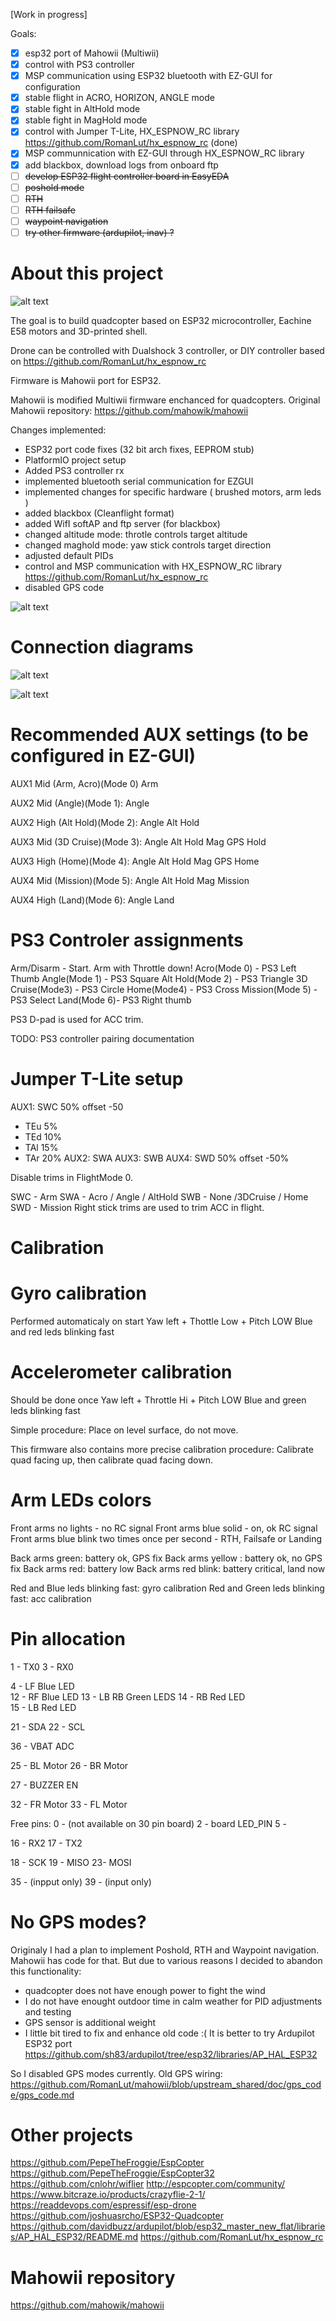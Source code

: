 [Work in progress]

Goals:
- [x] esp32 port of Mahowii (Multiwii)
- [x] control with PS3 controller
- [x] MSP communication using ESP32 bluetooth with EZ-GUI for configuration 
- [x] stable flight in ACRO, HORIZON, ANGLE mode 
- [x] stable fight in AltHold mode 
- [x] stable fight in MagHold mode 
- [x] control with Jumper T-Lite, HX_ESPNOW_RC library https://github.com/RomanLut/hx_espnow_rc (done)
- [x] MSP communnication with EZ-GUI through HX_ESPNOW_RC library 
- [x] add blackbox, download logs from onboard ftp 
- [ ] ~~develop ESP32 flight controller board in EasyEDA~~
- [ ] ~~poshold mode~~
- [ ] ~~RTH~~
- [ ] ~~RTH failsafe~~
- [ ] ~~waypoint navigation~~
- [ ] ~~try other firmware (ardupilot, inav) ?~~

# About this project

![alt text](https://raw.githubusercontent.com/RomanLut/mahowii/upstream_shared/doc/quad1.jpg "Photo 1")


The goal is to build quadcopter based on ESP32 microcontroller, Eachine E58 motors and 3D-printed shell.

Drone can be controlled with Dualshock 3 controller, or DIY controller based on https://github.com/RomanLut/hx_espnow_rc

Firmware is Mahowii port for ESP32.

Mahowii is modified Multiwii firmware enchanced for quadcopters. Original Mahowii repository: https://github.com/mahowik/mahowii

Changes implemented:
- ESP32 port code fixes (32 bit arch fixes, EEPROM stub)
- PlatformIO project setup
- Added PS3 controller rx
- implemented bluetooth serial communication for EZGUI
- implemented changes for specific hardware ( brushed motors, arm leds )
- added blackbox (Cleanflight format)
- added WifI softAP and ftp server (for blackbox)
- changed altitude mode: throtle controls target altitude
- changed maghold mode: yaw stick controls target direction
- adjusted default PIDs
- control and MSP communication with HX_ESPNOW_RC library https://github.com/RomanLut/hx_espnow_rc
- disabled GPS code

![alt text](https://raw.githubusercontent.com/RomanLut/mahowii/upstream_shared/doc/quad2.jpg "Photo 2")

Connection diagrams
===================

![alt text](https://raw.githubusercontent.com/RomanLut/mahowii/upstream_shared/doc/wiring.jpg "wiring")

![alt text](https://raw.githubusercontent.com/RomanLut/mahowii/upstream_shared/doc/led_wiring.jpg "led_wiring")


Recommended AUX settings (to be configured in EZ-GUI)
========================
AUX1 Mid (Arm, Acro)(Mode 0)
 Arm

AUX2 Mid (Angle)(Mode 1):
 Angle

AUX2 High (Alt Hold)(Mode 2):
 Angle
 Alt Hold

AUX3 Mid (3D Cruise)(Mode 3):
 Angle
 Alt Hold
 Mag
 GPS Hold

AUX3 High (Home)(Mode 4):
 Angle
 Alt Hold
 Mag
 GPS Home

AUX4 Mid (Mission)(Mode 5):
 Angle
 Alt Hold
 Mag
 Mission

AUX4 High (Land)(Mode 6):
 Angle
 Land


PS3 Controler assignments
===========
Arm/Disarm - Start. Arm with Throttle down!
Acro(Mode 0) - PS3 Left Thumb
Angle(Mode 1) - PS3 Square 
Alt Hold(Mode 2) - PS3 Triangle 
3D Cruise(Mode3) - PS3 Circle
Home(Mode4) - PS3 Cross 
Mission(Mode 5) - PS3 Select
Land(Mode 6)- PS3 Right thumb 

PS3 D-pad is used for ACC trim.

TODO: PS3 controller pairing documentation

Jumper T-Lite setup
===================
AUX1: SWC 50% offset -50
 + TEu 5% 
 + TEd 10%
 + TAl 15%
 + TAr 20%
AUX2: SWA
AUX3: SWB
AUX4: SWD 50% offset -50%

Disable trims in FlightMode 0.


SWC - Arm
SWA - Acro / Angle / AltHold
SWB - None /3DCruise / Home
SWD - Mission
Right stick trims are used to trim ACC in flight.




Calibration
==============

Gyro calibration
=================
Performed automaticaly on start
Yaw left + Thottle Low + Pitch LOW
Blue and red leds blinking fast

Accelerometer calibration
==========================
Should be done once
Yaw left + Throttle Hi + Pitch LOW
Blue and green leds blinking fast

Simple procedure: Place on level surface, do not move.

This firmware also contains more precise calibration procedure:
Calibrate quad facing up, then calibrate quad facing down.

Arm LEDs colors
=========================
Front arms no lights - no RC signal
Front arms blue solid - on, ok RC signal
Front arms blue blink two times once per second - RTH, Failsafe or Landing

Back arms green: battery ok, GPS fix
Back arms yellow : battery ok, no GPS fix
Back arms red: battery low
Back arms red blink: battery critical, land now

Red and Blue leds blinking fast: gyro calibration
Red and Green leds blinking fast: acc calibration


Pin allocation
=========================
1 - TX0
3 - RX0

4 - LF Blue LED  
12 - RF Blue LED
13 - LB RB Green LEDS
14 - RB Red LED   
15 - LB Red LED   

21 - SDA 
22 - SCL 

36 - VBAT ADC

25 - BL Motor
26 - BR Motor

27 - BUZZER EN

32 - FR Motor
33 - FL Motor

Free pins:
0 - (not available on 30 pin board)
2 - board LED_PIN
5 - 

16 - RX2 
17 - TX2 

18 - SCK
19 - MISO
23- MOSI

35 - (inpput only)
39 - (input only)

# No GPS modes?

Originaly I had a plan to implement Poshold, RTH and Waypoint navigation. Mahowii has code for that. But due to various reasons I decided to abandon this functionality:
- quadcopter does not have enough power to fight the wind
- I do not have enought outdoor time in calm weather for PID adjustments and testing
- GPS sensor is additional weight
- I little bit tired to fix and enhance old code :( It is better to try Ardupilot ESP32 port https://github.com/sh83/ardupilot/tree/esp32/libraries/AP_HAL_ESP32

So I disabled GPS modes currently.
Old GPS wiring: https://github.com/RomanLut/mahowii/blob/upstream_shared/doc/gps_code/gps_code.md

# Other projects

https://github.com/PepeTheFroggie/EspCopter
https://github.com/PepeTheFroggie/EspCopter32
https://github.com/cnlohr/wiflier
http://espcopter.com/community/
https://www.bitcraze.io/products/crazyflie-2-1/
https://readdevops.com/espressif/esp-drone
https://github.com/joshuasrcho/ESP32-Quadcopter
https://github.com/davidbuzz/ardupilot/blob/esp32_master_new_flat/libraries/AP_HAL_ESP32/README.md
https://github.com/RomanLut/hx_espnow_rc

# Mahowii repository 

https://github.com/mahowik/mahowii
